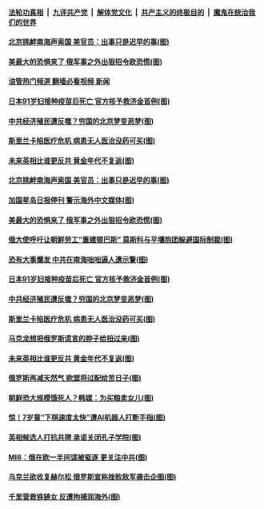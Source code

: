 ####  [法轮功真相](../../../../basic/blob/master/README.md?t=07281701) &nbsp;|&nbsp; [九评共产党](../../../../9ping.md/blob/master/README.md?t=07281701) &nbsp;|&nbsp; [解体党文化](../../../../jtdwh.md/blob/master/README.md?t=07281701)  &nbsp;|&nbsp; [共产主义的终极目的](../../../../gczydzjmd.md/blob/master/README.md?t=07281701) &nbsp;|&nbsp; [魔鬼在统治我们的世界](../../../../mgztzwmdsj.md/blob/master/README.md?t=07281701) 

#### [北京挑衅南海声索国 美官员：出事只是迟早的事(图)](../pages/p9/1012814.md?t=07281701) 

#### [美最大的恐惧来了 俄军事之外出狠招令欧恐慌(图)](../pages/p9/1012801.md?t=07281701) 

#### [油管热门频道 翻墙必看视频 新闻](http://45.76.130.85:81/youtube.html?07281701)

#### [日本91岁妇接种疫苗后死亡 官方核予救济金首例(图)](../pages/p9/1012753.md?t=07281701) 

#### [中共经济殖民遭反噬？穷国的北京梦变恶梦(图)](../pages/p9/1012695.md?t=07281701) 

#### [斯里兰卡陷医疗危机 病患无人医治没药可买(图)](../pages/p9/1012720.md?t=07281701) 

#### [未来英相比谁更反共 黄金年代不复返(图)](../pages/p9/1012761.md?t=07281701) 

#### [北京挑衅南海声索国 美官员：出事只是迟早的事(图)](../pages/p9/1012814.md?t=07281701) 

#### [加国星岛日报停刊 警示海外中文媒体(图)](../pages/p9/1012869.md?t=07281701) 

#### [美最大的恐惧来了 俄军事之外出狠招令欧恐慌(图)](../pages/p9/1012801.md?t=07281701) 

#### [俄大使呼吁让朝鲜劳工“重建顿巴斯” 莫斯科与平壤抱团躲避国际制裁(图)](../pages/p9/1012863.md?t=07281701) 


#### [恐有大事爆发 中共在南海咄咄逼人遭示警(图)](../pages/p9/1012843.md?t=07281701) 


#### [日本91岁妇接种疫苗后死亡 官方核予救济金首例(图)](../pages/p9/1012753.md?t=07281701) 

#### [中共经济殖民遭反噬？穷国的北京梦变恶梦(图)](../pages/p9/1012695.md?t=07281701) 

#### [斯里兰卡陷医疗危机 病患无人医治没药可买(图)](../pages/p9/1012720.md?t=07281701) 

#### [马克龙想把俄罗斯谎言的脖子给扭过来(图)](../pages/p9/1012762.md?t=07281701) 

#### [未来英相比谁更反共 黄金年代不复返(图)](../pages/p9/1012761.md?t=07281701) 

#### [俄罗斯再减天然气 欧盟将过配给苦日子(图)](../pages/p9/1012727.md?t=07281701) 


#### [朝鲜恐大规模饿死人？韩媒：为买粮卖女儿(图)](../pages/p9/1012628.md?t=07281701) 

#### [惊！7岁童“下棋速度太快”遭AI机器人打断手指(图)](../pages/p9/1012613.md?t=07281701) 

#### [英相候选人打抗共牌 承诺关闭孔子学院(图)](../pages/p9/1012664.md?t=07281701) 

#### [MI6：俄在欧一半间谍被驱逐 更关注中共(图)](../pages/p9/1012653.md?t=07281701) 

#### [乌克兰欲收复赫尔松 俄罗斯宣称挫败敌军袭击企图(图)](../pages/p9/1012616.md?t=07281701) 

#### [千里营救铁链女 反遭拘捕润海外(图)](../pages/p9/1012641.md?t=07281701) 

<img src='http://gfw-breaker.win/goodnews/indexes/p9.md' width='0px' height='0px'/>
